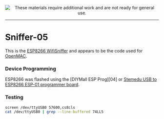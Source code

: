 
<!--
Maintainer:   jeffskinnerbox@yahoo.com / www.jeffskinnerbox.me
Version:      0.0.1
-->


<div align="center">
<img src="http://www.foxbyrd.com/wp-content/uploads/2018/02/file-4.jpg" title="These materials require additional work and are not ready for general use." align="center">
</div>


-----



# Sniffer-05
This is the [ESP8266 WifiSniffer][01] and appears to be the code used for [OpenMAC][02].

### Device Programming
ESP8266 was flashed using the [DIYMall ESP Prog][04] or
[Stemedu USB to ESP8266 ESP-01 programmer board][05].

### Testing
```bash
screen /dev/ttyUSB0 57600,cs8cls
cat /dev/ttyUSB0 | grep --line-buffered 74LL5
```



[01]:https://github.com/kalanda/esp8266-sniffer
[02]:https://hackaday.com/2020/09/20/esp8266-turned-secretive-wifi-probe-request-sniffer/
[03]:
[04]:http://www.diymalls.com/USB-to-ESP8266-Wifi-Programmer-Adapter-CH340C
[05]:https://www.amazon.com/gp/product/B08QMMGZLB
